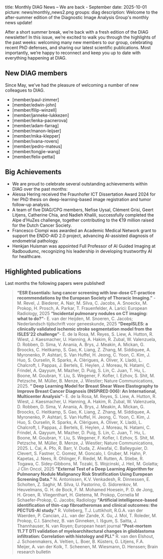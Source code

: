 title: Monthly DIAG News – We are back - September
date: 2025-10-01
picture: news/monthly_news2.png
groups: diag
description: Welcome to the after-summer edition of the Diagnostic Image Analysis Group's monthly news update!
 

After a short summer break, we’re back with a fresh edition of the DIAG newsletter! In this issue, we’re excited to walk you through the highlights of the past weeks: welcoming many new members to our group, celebrating recent PhD defenses, and sharing our latest scientific publications. Most importantly, we’re happy to reconnect and keep you up to date with everything happening at DIAG.

## New DIAG members
Since May, we’ve had the pleasure of welcoming a number of new colleagues to DIAG.

- [member/paul-zimmer]
- [member/edwin-john]
- [member/filip-winzell]
- [member/janneke-lukkezen]
- [member/lenka-pacnerova]
- [member/adam-farrag]
- [member/manon-leijser]
- [member/mika-klepper]
- [member/ivana-rovers]
- [member/pedro-mateus]
- [member/tongjie-wang]
- [member/felix-pettai]
 
 
## Big Achievements

- We are proud to celebrate several outstanding achievements within DIAG over the past months:
- Alessa Hering received the Fraunhofer ICT Dissertation Award 2024 for her PhD thesis on deep-learning-based image registration and tumor follow-up analysis.
- A team of five DIAG/CPG members, Nefise Uysal, Clément Grisi, Geert Litjens, Catherine Chia, and Nadieh Khalili, successfully completed the Alpe d’HuZes challenge, together contributing to the €19 million raised for the Dutch Cancer Society.
- Francesco Ciompi was awarded an Academic Medical Network grant to support the ENDO-AID 2.0 project, advancing AI-assisted diagnosis of endometrial pathology.
- Henkjan Huisman was appointed Full Professor of AI Guided Imaging at Radboudumc, recognizing his leadership in developing trustworthy AI for healthcare.
 
## Highlighted publications
Last months the following papers were published!
> **“ESR Essentials: lung cancer screening with low-dose CT-practice recommendations by the European Society of Thoracic Imaging.”** - M. Revel, J. Biederer, A. Nair, M. Silva, C. Jacobs, A. Snoeckx, M. Prokop, H. Prosch, A. Parkar, T. Frauenfelder, A. Larici; European Radiology, 2025
> **“Incidental pulmonary nodules on CT imaging: what to do?”**- E. van der Heijden, M. Snoeren, C. Jacobs; Nederlandsch tijdschrift voor geneeskunde, 2025
> **“DeepISLES: a clinically validated ischemic stroke segmentation model from the ISLES'22 challenge”**- E. de la Rosa, M. Reyes, S. Liew, A. Hutton, R. Wiest, J. Kaesmacher, U. Hanning, A. Hakim, R. Zubal, W. Valenzuela, D. Robben, D. Sima, V. Anania, A. Brys, J. Meakin, A. Mickan, G. Broocks, C. Heitkamp, S. Gao, K. Liang, Z. Zhang, M. Siddiquee, A. Myronenko, P. Ashtari, S. Van Huffel, H. Jeong, C. Yoon, C. Kim, J. Huo, S. Ourselin, R. Sparks, A. Clèrigues, A. Oliver, X. Lladó, L. Chalcroft, I. Pappas, J. Bertels, E. Heylen, J. Moreau, N. Hatami, C. Frindel, A. Qayyum, M. Mazher, D. Puig, S. Lin, C. Juan, T. Hu, L. Boone, M. Goubran, Y. Liu, S. Wegener, F. Kofler, I. Ezhov, S. Shit, M. Petzsche, M. Müller, B. Menze, J.  Wiestler; Nature Communications, 2025.
> **“ Deep Learning Model for Breast Shear Wave Elastography to Improve Breast Cancer Diagnosis (INSPiRED 006): An International, Multicenter Analysis”**- E. de la Rosa, M. Reyes, S. Liew, A. Hutton, R. Wiest, J. Kaesmacher, U. Hanning, A. Hakim, R. Zubal, W. Valenzuela, D. Robben, D. Sima, V. Anania, A. Brys, J. Meakin, A. Mickan, G. Broocks, C. Heitkamp, S. Gao, K. Liang, Z. Zhang, M. Siddiquee, A. Myronenko, P. Ashtari, S. Van Huffel, H. Jeong, C. Yoon, C. Kim, J. Huo, S. Ourselin, R. Sparks, A. Clèrigues, A. Oliver, X. Lladó, L. Chalcroft, I. Pappas, J. Bertels, E. Heylen, J. Moreau, N. Hatami, C. Frindel, A. Qayyum, M. Mazher, D. Puig, S. Lin, C. Juan, T. Hu, L. Boone, M. Goubran, Y. Liu, S. Wegener, F. Kofler, I. Ezhov, S. Shit, M. Petzsche, M. Müller, B. Menze, J.  Wiestler; Nature Communications, 2025.
L. Cai, A. Pfo, R. Barr, V. Duda, Z. Alwafai, C. Balleyguier, D. Clevert, S. Fastner, C. Gomez, M. Goncalo, I. Gruber, M. Hahn, P. Kapetas, J. Nees, R. Ohlinger, F. Riedel, M. Rutten, A. Stiebe, R. Togawa, C. Sidey-Gibbons, M. Tozaki, S. Wojcinski, J. Heil, M. Golatta; J Clin Oncol, 2025
> **"External Test of a Deep Learning Algorithm for Pulmonary Nodule Malignancy Risk Stratification Using European Screening Data."** N. Antonissen, K.V. Venkadesh, R. Dinnessen, E. Scholten, Z. Saghir, M. Silva, U. Pastorino, G. Sidorenkov, M. Heuvelmans, G. H. de Bock, F. M. Mohamed Hoesein, P. D. de Jong, H. Groen, R. Vliegenthart, H. Gietema, M. Prokop, Cornelia M Schaefer-Prokop, C. Jacobs; Radiology
> **"Artificial intelligence-based identification of thin-cap fibroatheromas and clinical outcomes: the PECTUS-AI study."** R. Volleberg, T.J. Luttikholt, R.G.A. van der Waerden, P. Cancian, J.L. van der Zande, X. Gu, J. Mol, T. Roleder, M. Prokop, C.I. Sánchez, B. van Ginneken, I. Išgum, S. Saitta, J. Thannhauser, N. van Royen; European heart journal
> **"Post-mortem 11.7 T DTI validation of myeloarchitectural changes in glioblastoma infiltration: Correlation with histology and PLI."** R. van den Elshout, J. Schoenmakers, A. Veltien, L. Boer, B. Küsters, G. Litjens, F.A. Meijer, A. van der Kolk, T. Scheenen, M. Wiesmann, D. Henssen; Brain research bulletin